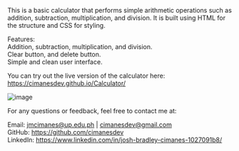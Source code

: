 This is a basic calculator that performs simple arithmetic operations such as addition, subtraction, multiplication, and division. It is built using HTML for the structure and CSS for styling.

Features: <br>
Addition, subtraction, multiplication, and division. <br>
Clear button, and delete button. <br>
Simple and clean user interface.<br>

You can try out the live version of the calculator here: <br>
https://cimanesdev.github.io/Calculator/

![image](https://github.com/user-attachments/assets/87d608be-d474-4ffa-978c-aa441e9d36c9)


For any questions or feedback, feel free to contact me at: <br>

Email: jmcimanes@up.edu.ph | cimanesdev@gmail.com <br>
GitHub: https://github.com/cimanesdev <br>
LinkedIn: https://www.linkedin.com/in/josh-bradley-cimanes-1027091b8/
